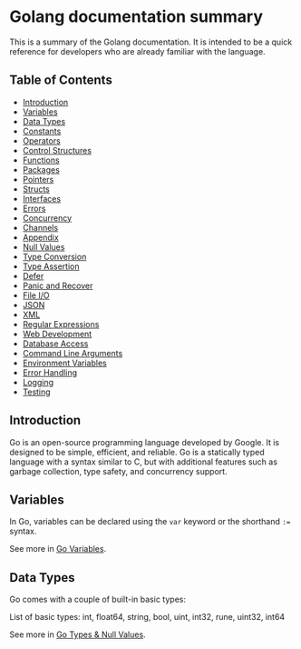 Golang documentation summary
============================

This is a summary of the Golang documentation. It is intended to be a quick reference for developers who are already familiar with the language.

## Table of Contents

- [Introduction](#introduction)
- [Variables](#variables)
- [Data Types](#data-types)
- [Constants](#constants)
- [Operators](#operators)
- [Control Structures](#control-structures)
- [Functions](#functions)
- [Packages](#packages)
- [Pointers](#pointers)
- [Structs](#structs)
- [Interfaces](#interfaces)
- [Errors](#errors)
- [Concurrency](#concurrency)
- [Channels](#channels)
- [Appendix](#appendix)
- [Null Values](#null-values)
- [Type Conversion](#type-conversion)
- [Type Assertion](#type-assertion)
- [Defer](#defer)
- [Panic and Recover](#panic-and-recover)
- [File I/O](#file-io)
- [JSON](#json)
- [XML](#xml)
- [Regular Expressions](#regular-expressions)
- [Web Development](#web-development)
- [Database Access](#database-access)
- [Command Line Arguments](#command-line-arguments)
- [Environment Variables](#environment-variables)
- [Error Handling](#error-handling)
- [Logging](#logging)
- [Testing](#testing)

## Introduction

Go is an open-source programming language developed by Google. It is designed to be simple, efficient, and reliable. Go is a statically typed language with a syntax similar to C, but with additional features such as garbage collection, type safety, and concurrency support.


## Variables

In Go, variables can be declared using the `var` keyword or the shorthand `:=` syntax.

See more in [Go Variables](go_variables.md).


## Data Types

Go comes with a couple of built-in basic types:

List of basic types: int, float64, string, bool, uint, int32, rune, uint32, int64

See more in [Go Types & Null Values](go_types_null_values.md).